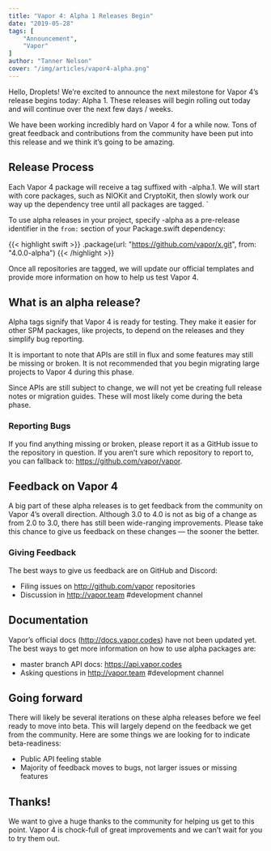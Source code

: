 ```yaml
---
title: "Vapor 4: Alpha 1 Releases Begin"
date: "2019-05-28"
tags: [
    "Announcement",
    "Vapor"
]
author: "Tanner Nelson"
cover: "/img/articles/vapor4-alpha.png"
---
```


Hello, Droplets! We’re excited to announce the next milestone for Vapor 4’s release begins today: Alpha 1. These releases will begin rolling out today and will continue over the next few days / weeks.

We have been working incredibly hard on Vapor 4 for a while now. Tons of great feedback and contributions from the community have been put into this release and we think it’s going to be amazing.

## Release Process

Each Vapor 4 package will receive a tag suffixed with -alpha.1. We will start with core packages, such as NIOKit and CryptoKit, then slowly work our way up the dependency tree until all packages are tagged. `

To use alpha releases in your project, specify -alpha as a pre-release identifier in the `from:` section of your Package.swift dependency:

{{< highlight swift >}}
.package(url: "https://github.com/vapor/x.git", from: "4.0.0-alpha")
{{< /highlight >}}

Once all repositories are tagged, we will update our official templates and provide more information on how to help us test Vapor 4.

## What is an alpha release?

Alpha tags signify that Vapor 4 is ready for testing. They make it easier for other SPM packages, like projects, to depend on the releases and they simplify bug reporting.

It is important to note that APIs are still in flux and some features may still be missing or broken. It is not recommended that you begin migrating large projects to Vapor 4 during this phase.

Since APIs are still subject to change, we will not yet be creating full release notes or migration guides. These will most likely come during the beta phase.

### Reporting Bugs

If you find anything missing or broken, please report it as a GitHub issue to the repository in question. If you aren’t sure which repository to report to, you can fallback to: <a href="https://github.com/vapor/vapor" target="_BLANK">https://github.com/vapor/vapor</a>.

## Feedback on Vapor 4

A big part of these alpha releases is to get feedback from the community on Vapor 4’s overall direction. Although 3.0 to 4.0 is not as big of a change as from 2.0 to 3.0, there has still been wide-ranging improvements. Please take this chance to give us feedback on these changes — the sooner the better.

### Giving Feedback

The best ways to give us feedback are on GitHub and Discord:

* Filing issues on <a href="http://github.com/vapor" target="_BLANK">http://github.com/vapor</a> repositories
* Discussion in <a href="http://vapor.team" target="_BLANK">http://vapor.team</a> #development channel

## Documentation

Vapor’s official docs (http://docs.vapor.codes) have not been updated yet. The best ways to get more information on how to use alpha packages are:

* master branch API docs: <a href="https://api.vapor.codes" target="_BLANK">https://api.vapor.codes</a>
* Asking questions in <a href="http://vapor.team" target="_BLANK">http://vapor.team</a> #development channel

## Going forward

There will likely be several iterations on these alpha releases before we feel ready to move into beta. This will largely depend on the feedback we get from the community. Here are some things we are looking for to indicate beta-readiness:

* Public API feeling stable
* Majority of feedback moves to bugs, not larger issues or missing features

## Thanks!

We want to give a huge thanks to the community for helping us get to this point. Vapor 4 is chock-full of great improvements and we can’t wait for you to try them out.

